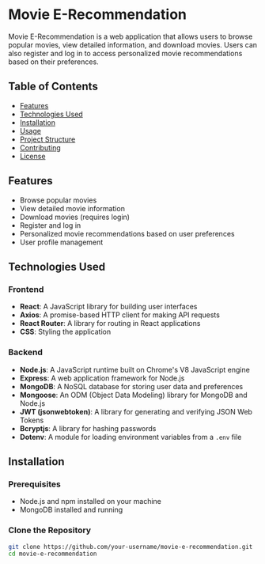 # Movie E-Recommendation

Movie E-Recommendation is a web application that allows users to browse popular movies, view detailed information, and download movies. Users can also register and log in to access personalized movie recommendations based on their preferences.

## Table of Contents

- [Features](#features)
- [Technologies Used](#technologies-used)
- [Installation](#installation)
- [Usage](#usage)
- [Project Structure](#project-structure)
- [Contributing](#contributing)
- [License](#license)

## Features

- Browse popular movies
- View detailed movie information
- Download movies (requires login)
- Register and log in
- Personalized movie recommendations based on user preferences
- User profile management

## Technologies Used

### Frontend

- **React**: A JavaScript library for building user interfaces
- **Axios**: A promise-based HTTP client for making API requests
- **React Router**: A library for routing in React applications
- **CSS**: Styling the application

### Backend

- **Node.js**: A JavaScript runtime built on Chrome's V8 JavaScript engine
- **Express**: A web application framework for Node.js
- **MongoDB**: A NoSQL database for storing user data and preferences
- **Mongoose**: An ODM (Object Data Modeling) library for MongoDB and Node.js
- **JWT (jsonwebtoken)**: A library for generating and verifying JSON Web Tokens
- **Bcryptjs**: A library for hashing passwords
- **Dotenv**: A module for loading environment variables from a `.env` file

## Installation

### Prerequisites

- Node.js and npm installed on your machine
- MongoDB installed and running

### Clone the Repository

```sh
git clone https://github.com/your-username/movie-e-recommendation.git
cd movie-e-recommendation
